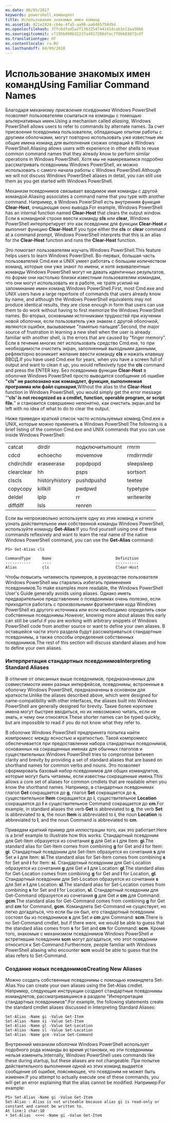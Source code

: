 ```yaml
---
ms.date: 06/05/2017
keywords: powershell,командлет
title: Использование знакомых имен команд
ms.assetid: 021e2424-c64e-4fa5-aa98-aa6405758d5d
ms.openlocfilehash: 37fc6dfad5a2f1363254744141dcab1e13aa5066
ms.sourcegitcommit: cf195b090b3223fa4917206dfec7f0b603873cdf
ms.translationtype: HT
ms.contentlocale: ru-RU
ms.lasthandoff: 04/09/2018
---
```

# <a name="using-familiar-command-names"></a><span data-ttu-id="5db5a-103">Использование знакомых имен команд</span><span class="sxs-lookup"><span data-stu-id="5db5a-103">Using Familiar Command Names</span></span>
<span data-ttu-id="5db5a-104">Благодаря механизму *присвоения псевдонима* Windows PowerShell позволяет пользователям ссылаться на команды с помощью альтернативных имен.</span><span class="sxs-lookup"><span data-stu-id="5db5a-104">Using a mechanism called *aliasing*, Windows PowerShell allows users to refer to commands by alternate names.</span></span> <span data-ttu-id="5db5a-105">За счет присвоения псевдонима пользователи, обладающие опытом работы с другими оболочками, могут повторно использовать уже известные им общие имена команд для выполнения схожих операций в Windows PowerShell.</span><span class="sxs-lookup"><span data-stu-id="5db5a-105">Aliasing allows users with experience in other shells to reuse common command names that they already know to perform similar operations in Windows PowerShell.</span></span> <span data-ttu-id="5db5a-106">Хотя мы не намереваемся подробно рассматривать псевдонимы Windows PowerShell, их можно использовать с самого начала работы с Windows PowerShell.</span><span class="sxs-lookup"><span data-stu-id="5db5a-106">Although we will not discuss Windows PowerShell aliases in detail, you can still use them as you get started with Windows PowerShell.</span></span>

<span data-ttu-id="5db5a-107">Механизм псевдонимов связывает вводимое имя команды с другой командой.</span><span class="sxs-lookup"><span data-stu-id="5db5a-107">Aliasing associates a command name that you type with another command.</span></span> <span data-ttu-id="5db5a-108">Например, в Windows PowerShell есть внутренняя функция **Clear-Host**, очищающая окно вывода.</span><span class="sxs-lookup"><span data-stu-id="5db5a-108">For example, Windows PowerShell has an internal function named **Clear-Host** that clears the output window.</span></span> <span data-ttu-id="5db5a-109">Если в командной строке ввести команду **cls** или **clear**, Windows PowerShell интерпретирует это как псевдоним для функции **Clear-Host** и выполнит функцию **Clear-Host**.</span><span class="sxs-lookup"><span data-stu-id="5db5a-109">If you type either the **cls** or **clear** command at a command prompt, Windows PowerShell interprets that this is an alias for the **Clear-Host** function and runs the **Clear-Host** function.</span></span>

<span data-ttu-id="5db5a-110">Это помогает пользователям изучать Windows PowerShell.</span><span class="sxs-lookup"><span data-stu-id="5db5a-110">This feature helps users to learn Windows PowerShell.</span></span> <span data-ttu-id="5db5a-111">Во-первых, большая часть пользователей Cmd.exe и UNIX умеет работать с большим количеством команд, которые они уже знают по имени, и хотя эквивалентные команды Windows PowerShell могут не давать идентичных результатов, по форме они настолько близки известным пользователям командам, что они могут использовать их в работе, не тратя усилий на запоминание имен команд Windows PowerShell.</span><span class="sxs-lookup"><span data-stu-id="5db5a-111">First, most Cmd.exe and UNIX users have a large repertoire of commands that users already know by name, and although the Windows PowerShell equivalents may not produce identical results, they are close enough in form that users can use them to do work without having to first memorize the Windows PowerShell names.</span></span> <span data-ttu-id="5db5a-112">Во-вторых, основными источниками трудностей при изучении новой оболочки, если пользователь уже знаком с другой оболочкой, являются ошибки, вызываемые "памятью пальцев".</span><span class="sxs-lookup"><span data-stu-id="5db5a-112">Second, the major source of frustration in learning a new shell when the user is already familiar with another shell, is the errors that are caused by "finger memory".</span></span> <span data-ttu-id="5db5a-113">Если в течение многих лет использовать средство Cmd.exe, то при необходимости очистить экран, заполненный выходными данными, рефлекторно возникает желание ввести команду **cls** и нажать клавишу ВВОД.</span><span class="sxs-lookup"><span data-stu-id="5db5a-113">If you have used Cmd.exe for years, when you have a screen full of output and want to clean it up, you would reflexively type the **cls** command and press the ENTER key.</span></span> <span data-ttu-id="5db5a-114">Без псевдонима функции **Clear-Host** в оболочке Windows PowerShell просто выводится сообщение об ошибке **"cls" не распознано как командлет, функция, выполняемая программа или файл сценария**,</span><span class="sxs-lookup"><span data-stu-id="5db5a-114">Without the alias to the **Clear-Host** function in Windows PowerShell, you would simply get the error message "**'cls' is not recognized as a cmdlet, function, operable program, or script file.**"</span></span> <span data-ttu-id="5db5a-115">и становится совершенно непонятно, как очистить экран.</span><span class="sxs-lookup"><span data-stu-id="5db5a-115">and be left with no idea of what to do to clear the output.</span></span>

<span data-ttu-id="5db5a-116">Ниже приведен краткий список часто используемых команд Cmd.exe и UNIX, которые можно применять в Windows PowerShell:</span><span class="sxs-lookup"><span data-stu-id="5db5a-116">The following is a brief listing of the common Cmd.exe and UNIX commands that you can use inside Windows PowerShell:</span></span>

|||||
|-|-|-|-|
|<span data-ttu-id="5db5a-117">cat</span><span class="sxs-lookup"><span data-stu-id="5db5a-117">cat</span></span>|<span data-ttu-id="5db5a-118">dir</span><span class="sxs-lookup"><span data-stu-id="5db5a-118">dir</span></span>|<span data-ttu-id="5db5a-119">подключить</span><span class="sxs-lookup"><span data-stu-id="5db5a-119">mount</span></span>|<span data-ttu-id="5db5a-120">rm</span><span class="sxs-lookup"><span data-stu-id="5db5a-120">rm</span></span>|
|<span data-ttu-id="5db5a-121">cd</span><span class="sxs-lookup"><span data-stu-id="5db5a-121">cd</span></span>|<span data-ttu-id="5db5a-122">echo</span><span class="sxs-lookup"><span data-stu-id="5db5a-122">echo</span></span>|<span data-ttu-id="5db5a-123">move</span><span class="sxs-lookup"><span data-stu-id="5db5a-123">move</span></span>|<span data-ttu-id="5db5a-124">rmdir</span><span class="sxs-lookup"><span data-stu-id="5db5a-124">rmdir</span></span>|
|<span data-ttu-id="5db5a-125">chdir</span><span class="sxs-lookup"><span data-stu-id="5db5a-125">chdir</span></span>|<span data-ttu-id="5db5a-126">erase</span><span class="sxs-lookup"><span data-stu-id="5db5a-126">erase</span></span>|<span data-ttu-id="5db5a-127">popd</span><span class="sxs-lookup"><span data-stu-id="5db5a-127">popd</span></span>|<span data-ttu-id="5db5a-128">sleep</span><span class="sxs-lookup"><span data-stu-id="5db5a-128">sleep</span></span>|
|<span data-ttu-id="5db5a-129">clear</span><span class="sxs-lookup"><span data-stu-id="5db5a-129">clear</span></span>|<span data-ttu-id="5db5a-130">h</span><span class="sxs-lookup"><span data-stu-id="5db5a-130">h</span></span>|<span data-ttu-id="5db5a-131">ps</span><span class="sxs-lookup"><span data-stu-id="5db5a-131">ps</span></span>|<span data-ttu-id="5db5a-132">sort</span><span class="sxs-lookup"><span data-stu-id="5db5a-132">sort</span></span>|
|<span data-ttu-id="5db5a-133">cls</span><span class="sxs-lookup"><span data-stu-id="5db5a-133">cls</span></span>|<span data-ttu-id="5db5a-134">history</span><span class="sxs-lookup"><span data-stu-id="5db5a-134">history</span></span>|<span data-ttu-id="5db5a-135">pushd</span><span class="sxs-lookup"><span data-stu-id="5db5a-135">pushd</span></span>|<span data-ttu-id="5db5a-136">tee</span><span class="sxs-lookup"><span data-stu-id="5db5a-136">tee</span></span>|
|<span data-ttu-id="5db5a-137">copy</span><span class="sxs-lookup"><span data-stu-id="5db5a-137">copy</span></span>|<span data-ttu-id="5db5a-138">kill</span><span class="sxs-lookup"><span data-stu-id="5db5a-138">kill</span></span>|<span data-ttu-id="5db5a-139">pwd</span><span class="sxs-lookup"><span data-stu-id="5db5a-139">pwd</span></span>|<span data-ttu-id="5db5a-140">type</span><span class="sxs-lookup"><span data-stu-id="5db5a-140">type</span></span>|
|<span data-ttu-id="5db5a-141">del</span><span class="sxs-lookup"><span data-stu-id="5db5a-141">del</span></span>|<span data-ttu-id="5db5a-142">lp</span><span class="sxs-lookup"><span data-stu-id="5db5a-142">lp</span></span>|<span data-ttu-id="5db5a-143">r</span><span class="sxs-lookup"><span data-stu-id="5db5a-143">r</span></span>|<span data-ttu-id="5db5a-144">write</span><span class="sxs-lookup"><span data-stu-id="5db5a-144">write</span></span>|
|<span data-ttu-id="5db5a-145">diff</span><span class="sxs-lookup"><span data-stu-id="5db5a-145">diff</span></span>|<span data-ttu-id="5db5a-146">ls</span><span class="sxs-lookup"><span data-stu-id="5db5a-146">ls</span></span>|<span data-ttu-id="5db5a-147">ren</span><span class="sxs-lookup"><span data-stu-id="5db5a-147">ren</span></span>||

<span data-ttu-id="5db5a-148">Если вы непроизвольно используете одну из этих команд и хотите узнать действительное имя собственной команды Windows PowerShell, используйте команду **Get-Alias**:</span><span class="sxs-lookup"><span data-stu-id="5db5a-148">If you find yourself using one of these commands reflexively and want to learn the real name of the native Windows PowerShell command, you can use the **Get-Alias** command:</span></span>

```
PS> Get-Alias cls

CommandType     Name                            Definition
-----------     ----                            ----------
Alias           cls                             Clear-Host
```

<span data-ttu-id="5db5a-149">Чтобы повысить читаемость примеров, в руководстве пользователя Windows PowerShell мы старались избегать применения псевдонимов.</span><span class="sxs-lookup"><span data-stu-id="5db5a-149">To make examples more readable, the Windows PowerShell User's Guide generally avoids using aliases.</span></span> <span data-ttu-id="5db5a-150">Однако иметь предварительное представление о псевдонимах очень полезно, если приходится работать с произвольными фрагментами кода Windows PowerShell из другого источника или если необходимо определить свои собственные псевдонимы.</span><span class="sxs-lookup"><span data-stu-id="5db5a-150">However, knowing more about aliases this early can still be useful if you are working with arbitrary snippets of Windows PowerShell code from another source or want to define your own aliases.</span></span> <span data-ttu-id="5db5a-151">В оставшейся части этого раздела будут рассматриваться стандартные псевдонимы, а также способы определения собственных псевдонимов.</span><span class="sxs-lookup"><span data-stu-id="5db5a-151">The rest of this section will discuss standard aliases and how to define your own aliases.</span></span>

### <a name="interpreting-standard-aliases"></a><span data-ttu-id="5db5a-152">Интерпретация стандартных псевдонимов</span><span class="sxs-lookup"><span data-stu-id="5db5a-152">Interpreting Standard Aliases</span></span>
<span data-ttu-id="5db5a-153">В отличие от описанных выше псевдонимов, предназначенных для совместимости имен разных интерфейсов, псевдонимы, встроенные в оболочку Windows PowerShell, предназначены в основном для краткости.</span><span class="sxs-lookup"><span data-stu-id="5db5a-153">Unlike the aliases described above, which were designed for name-compatibility with other interfaces, the aliases built into Windows PowerShell are generally designed for brevity.</span></span> <span data-ttu-id="5db5a-154">Такие более короткие имена могут быстрее вводиться, но их невозможно читать, если не знать, к чему они относятся.</span><span class="sxs-lookup"><span data-stu-id="5db5a-154">These shorter names can be typed quickly, but are impossible to read if you do not know what they refer to.</span></span>

<span data-ttu-id="5db5a-155">В оболочке Windows PowerShell предпринята попытка найти компромисс между ясностью и краткостью. Такой компромисс обеспечивается при предоставлении набора стандартных псевдонимов, основанных на сокращенных именах для обычных глаголов и существительных.</span><span class="sxs-lookup"><span data-stu-id="5db5a-155">Windows PowerShell tries to compromise between clarity and brevity by providing a set of standard aliases that are based on shorthand names for common verbs and nouns.</span></span> <span data-ttu-id="5db5a-156">Это позволяет сформировать базовый набор псевдонимов для общих командлетов, которые могут быть читаемы, если известны сокращенные имена.</span><span class="sxs-lookup"><span data-stu-id="5db5a-156">This allows a core set of aliases for common cmdlets that are readable when you know the shorthand names.</span></span> <span data-ttu-id="5db5a-157">Например, в стандартных псевдонимах глагол **Get** сокращается до **g**, глагол **Set** сокращается до **s**, существительное **Item** сокращается до **i**, существительное **Location** сокращается до **l** и существительное Command сокращается до **cm**.</span><span class="sxs-lookup"><span data-stu-id="5db5a-157">For example, in standard aliases the verb **Get** is abbreviated to **g**, the verb **Set** is abbreviated to **s**, the noun **Item** is abbreviated to **i**, the noun **Location** is abbreviated to **l**, and the noun Command is abbreviated to **cm**.</span></span>

<span data-ttu-id="5db5a-158">Приведем краткий пример для иллюстрации того, как это работает.</span><span class="sxs-lookup"><span data-stu-id="5db5a-158">Here is a brief example to illustrate how this works.</span></span> <span data-ttu-id="5db5a-159">Стандартный псевдоним для Get-Item образуется из сочетания **g** для Get и **i** для Item: **gi**.</span><span class="sxs-lookup"><span data-stu-id="5db5a-159">The standard alias for Get-Item comes from combining **g** for Get and **i** for Item: **gi**.</span></span> <span data-ttu-id="5db5a-160">Стандартный псевдоним для Set-Item образуется из сочетания **s** для Set и **i** для Item: **si**.</span><span class="sxs-lookup"><span data-stu-id="5db5a-160">The standard alias for Set-Item comes from combining **s** for Set and **i** for Item: **si**.</span></span> <span data-ttu-id="5db5a-161">Стандартный псевдоним для Get-Location образуется из сочетания **g** для Get и **l** для Location: **gl**.</span><span class="sxs-lookup"><span data-stu-id="5db5a-161">The standard alias for Get-Location comes from combining **g** for Get and **l** for Location, **gl**.</span></span> <span data-ttu-id="5db5a-162">Стандартный псевдоним для Set-Location образуется из сочетания **s** для Set и **l** для Location: **sl**.</span><span class="sxs-lookup"><span data-stu-id="5db5a-162">The standard alias for Set-Location comes from combining **s** for Set and **l** for Location, **sl**.</span></span> <span data-ttu-id="5db5a-163">Стандартный псевдоним для Get-Command образуется из сочетания **g** для Get и **cm** для Command: **gcm**.</span><span class="sxs-lookup"><span data-stu-id="5db5a-163">The standard alias for Get-Command comes from combining **g** for Get and **cm** for Command, **gcm**.</span></span> <span data-ttu-id="5db5a-164">Командлета Set-Command не существует, но легко догадаться, что если бы он был, его стандартный псевдоним состоял бы из псевдонимов **s** для Set и **cm** для Command: **scm**.</span><span class="sxs-lookup"><span data-stu-id="5db5a-164">There is no Set-Command cmdlet, but if there were, we would be able to guess that the standard alias comes from **s** for Set and **cm** for Command: **scm**.</span></span> <span data-ttu-id="5db5a-165">Кроме того, знакомые с механизмом псевдонимов Windows PowerShell и встретившие псевдоним **scm** могут догадаться, что этот псевдоним относится к Set-Command.</span><span class="sxs-lookup"><span data-stu-id="5db5a-165">Furthermore, people familiar with Windows PowerShell aliasing who encounter **scm** would be able to guess that the alias refers to Set-Command.</span></span>

### <a name="creating-new-aliases"></a><span data-ttu-id="5db5a-166">Создание новых псевдонимов</span><span class="sxs-lookup"><span data-stu-id="5db5a-166">Creating New Aliases</span></span>
<span data-ttu-id="5db5a-167">Можно создать собственные псевдонимы с помощью командлета Set-Alias.</span><span class="sxs-lookup"><span data-stu-id="5db5a-167">You can create your own aliases using the Set-Alias cmdlet.</span></span> <span data-ttu-id="5db5a-168">Например, следующие инструкции создают стандартные псевдонимы командлетов, рассматривавшиеся в разделе "Интерпретация стандартных псевдонимов":</span><span class="sxs-lookup"><span data-stu-id="5db5a-168">For example, the following statements create the standard cmdlet aliases discussed in Interpreting Standard Aliases:</span></span>

```
Set-Alias -Name gi -Value Get-Item
Set-Alias -Name si -Value Set-Item
Set-Alias -Name gl -Value Get-Location
Set-Alias -Name sl -Value Set-Location
Set-Alias -Name gcm -Value Get-Command
```

<span data-ttu-id="5db5a-169">Внутренний механизм оболочки Windows PowerShell использует подобного рода команды во время установки, но эти псевдонимы нельзя изменить.</span><span class="sxs-lookup"><span data-stu-id="5db5a-169">Internally, Windows PowerShell uses commands like these during startup, but these aliases are not changeable.</span></span> <span data-ttu-id="5db5a-170">При попытке действительного выполнения одной из этих команд выдается сообщение об ошибке, поясняющее, что псевдоним не может быть изменен.</span><span class="sxs-lookup"><span data-stu-id="5db5a-170">If you attempt to actually execute one of these commands, you will get an error explaining that the alias cannot be modified.</span></span> <span data-ttu-id="5db5a-171">Например:</span><span class="sxs-lookup"><span data-stu-id="5db5a-171">For example:</span></span>

```
PS> Set-Alias -Name gi -Value Get-Item
Set-Alias : Alias is not writeable because alias gi is read-only or constant and cannot be written to.
At line:1 char:10
+ Set-Alias  <<<< -Name gi -Value Get-Item
```